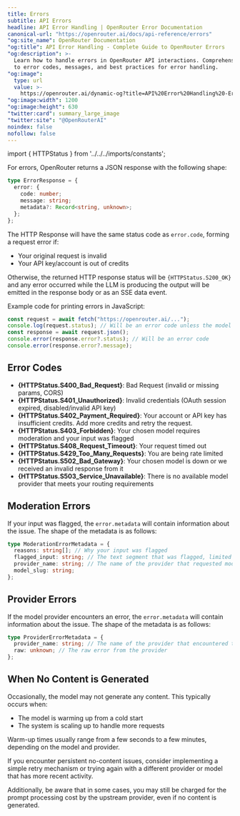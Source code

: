 ```yaml
---
title: Errors
subtitle: API Errors
headline: API Error Handling | OpenRouter Error Documentation
canonical-url: "https://openrouter.ai/docs/api-reference/errors"
"og:site_name": OpenRouter Documentation
"og:title": API Error Handling - Complete Guide to OpenRouter Errors
"og:description": >-
  Learn how to handle errors in OpenRouter API interactions. Comprehensive guide
  to error codes, messages, and best practices for error handling.
"og:image":
  type: url
  value: >-
    https://openrouter.ai/dynamic-og?title=API%20Error%20Handling%20-Errors&description=Learn%20how%20to%20handle%20errors%20in%20OpenRouter%20API%20interactions.%20Comprehensive%20guide%20to%20error%20codes,%20messages,%20and%20best%20practices%20for%20error%20handling.
"og:image:width": 1200
"og:image:height": 630
"twitter:card": summary_large_image
"twitter:site": "@OpenRouterAI"
noindex: false
nofollow: false
---
```


import { HTTPStatus } from '../../../imports/constants';

For errors, OpenRouter returns a JSON response with the following shape:

```typescript
type ErrorResponse = {
  error: {
    code: number;
    message: string;
    metadata?: Record<string, unknown>;
  };
};
```

The HTTP Response will have the same status code as `error.code`, forming a request error if:

- Your original request is invalid
- Your API key/account is out of credits

Otherwise, the returned HTTP response status will be <code>{HTTPStatus.S200_OK}</code> and any error occurred while the LLM is producing the output will be emitted in the response body or as an SSE data event.

Example code for printing errors in JavaScript:

```typescript
const request = await fetch("https://openrouter.ai/...");
console.log(request.status); // Will be an error code unless the model started processing your request
const response = await request.json();
console.error(response.error?.status); // Will be an error code
console.error(response.error?.message);
```

## Error Codes

- **{HTTPStatus.S400_Bad_Request}**: Bad Request (invalid or missing params, CORS)
- **{HTTPStatus.S401_Unauthorized}**: Invalid credentials (OAuth session expired, disabled/invalid API key)
- **{HTTPStatus.S402_Payment_Required}**: Your account or API key has insufficient credits. Add more credits and retry the request.
- **{HTTPStatus.S403_Forbidden}**: Your chosen model requires moderation and your input was flagged
- **{HTTPStatus.S408_Request_Timeout}**: Your request timed out
- **{HTTPStatus.S429_Too_Many_Requests}**: You are being rate limited
- **{HTTPStatus.S502_Bad_Gateway}**: Your chosen model is down or we received an invalid response from it
- **{HTTPStatus.S503_Service_Unavailable}**: There is no available model provider that meets your routing requirements

## Moderation Errors

If your input was flagged, the `error.metadata` will contain information about the issue. The shape of the metadata is as follows:

```typescript
type ModerationErrorMetadata = {
  reasons: string[]; // Why your input was flagged
  flagged_input: string; // The text segment that was flagged, limited to 100 characters. If the flagged input is longer than 100 characters, it will be truncated in the middle and replaced with ...
  provider_name: string; // The name of the provider that requested moderation
  model_slug: string;
};
```

## Provider Errors

If the model provider encounters an error, the `error.metadata` will contain information about the issue. The shape of the metadata is as follows:

```typescript
type ProviderErrorMetadata = {
  provider_name: string; // The name of the provider that encountered the error
  raw: unknown; // The raw error from the provider
};
```

## When No Content is Generated

Occasionally, the model may not generate any content. This typically occurs when:

- The model is warming up from a cold start
- The system is scaling up to handle more requests

Warm-up times usually range from a few seconds to a few minutes, depending on the model and provider.

If you encounter persistent no-content issues, consider implementing a simple retry mechanism or trying again with a different provider or model that has more recent activity.

Additionally, be aware that in some cases, you may still be charged for the prompt processing cost by the upstream provider, even if no content is generated.
